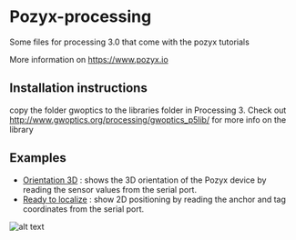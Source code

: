 # Pozyx-processing
Some files for processing 3.0 that come with the pozyx tutorials

More information on https://www.pozyx.io

## Installation instructions
copy the folder gwoptics to the libraries folder in Processing 3. 
Check out http://www.gwoptics.org/processing/gwoptics_p5lib/ for more info on the library

## Examples
-  [Orientation 3D] : shows the 3D orientation of the Pozyx device by reading the sensor values from the serial port.
-  [Ready to localize] : show 2D positioning by reading the anchor and tag coordinates from the serial port.


![alt text](https://www.pozyx.io/assets/images/docs/tutorials/remote_imu_processing.png "Orientation 3D")


[Orientation 3D]: https://www.pozyx.io/Documentation/Tutorials/orientation_3D
[Ready to localize]: https://www.pozyx.io/Documentation/Tutorials/ready_to_localize
